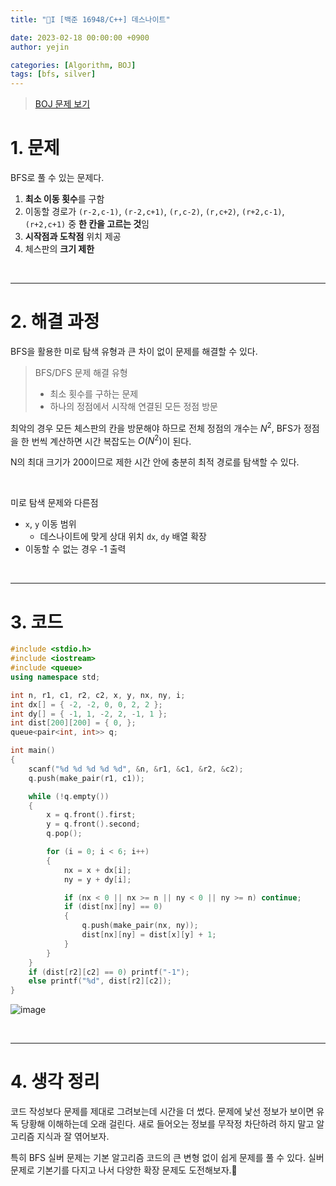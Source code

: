 ```yaml
---
title: "🤍I [백준 16948/C++] 데스나이트"

date: 2023-02-18 00:00:00 +0900
author: yejin

categories: [Algorithm, BOJ]
tags: [bfs, silver]
---
```


> [BOJ 문제 보기](https://www.acmicpc.net/problem/16948)

# 1. 문제


BFS로 풀 수 있는 문제다. 

1.   **최소 이동 횟수**를 구함
2.   이동할 경로가 `(r-2,c-1)`, `(r-2,c+1)`, `(r,c-2)`, `(r,c+2)`, `(r+2,c-1)`, `(r+2,c+1)` 중 **한 칸을 고르는 것**임
3.   **시작점과 도착점** 위치 제공
4.   체스판의 **크기 제한**

<br>

---

# 2. 해결 과정

BFS을 활용한 미로 탐색 유형과 큰 차이 없이 문제를 해결할 수 있다.

> BFS/DFS 문제 해결 유형
>
> * 최소 횟수를 구하는 문제
> * 하나의 정점에서 시작해 연결된 모든 정점 방문



최악의 경우 모든 체스판의 칸을 방문해야 하므로 전체 정점의 개수는 $N^{2}$, BFS가 정점을 한 번씩 계산하면 시간 복잡도는 $O(N^{2})$이 된다.

N의 최대 크기가 200이므로 제한 시간 안에 충분히 최적 경로를 탐색할 수 있다.

<br>

미로 탐색 문제와 다른점

*   `x`, `y` 이동 범위
    *   데스나이트에 맞게 상대 위치 `dx`, `dy` 배열 확장
*   이동할 수 없는 경우 -1 출력

<br>

---
# 3. 코드

```c++
#include <stdio.h>
#include <iostream>
#include <queue>
using namespace std;

int n, r1, c1, r2, c2, x, y, nx, ny, i;
int dx[] = { -2, -2, 0, 0, 2, 2 };
int dy[] = { -1, 1, -2, 2, -1, 1 };
int dist[200][200] = { 0, };
queue<pair<int, int>> q;

int main()
{
	scanf("%d %d %d %d %d", &n, &r1, &c1, &r2, &c2);
	q.push(make_pair(r1, c1));

	while (!q.empty())
	{
		x = q.front().first;
		y = q.front().second;
		q.pop();

		for (i = 0; i < 6; i++)
		{
			nx = x + dx[i];
			ny = y + dy[i];

			if (nx < 0 || nx >= n || ny < 0 || ny >= n) continue;
			if (dist[nx][ny] == 0)
			{
				q.push(make_pair(nx, ny));
				dist[nx][ny] = dist[x][y] + 1;
			}
		}
	}
	if (dist[r2][c2] == 0) printf("-1");
	else printf("%d", dist[r2][c2]);
}
```

![image](https://user-images.githubusercontent.com/93882395/219829996-2bd5492b-744d-40be-b87f-ff4ce2a3cf67.png)

<br>

---

# 4. 생각 정리

코드 작성보다 문제를 제대로 그려보는데 시간을 더 썼다. 문제에 낯선 정보가 보이면 유독 당황해 이해하는데 오래 걸린다. 새로 들어오는 정보를 무작정 차단하려 하지 말고 알고리즘 지식과 잘 엮어보자. 

특히 BFS 실버 문제는 기본 알고리즘 코드의 큰 변형 없이 쉽게 문제를 풀 수 있다. 실버 문제로 기본기를 다지고 나서 다양한 확장 문제도 도전해보자.🥰